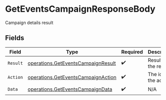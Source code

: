 # GetEventsCampaignResponseBody

Campaign details result


## Fields

| Field                                                                                    | Type                                                                                     | Required                                                                                 | Description                                                                              |
| ---------------------------------------------------------------------------------------- | ---------------------------------------------------------------------------------------- | ---------------------------------------------------------------------------------------- | ---------------------------------------------------------------------------------------- |
| `Result`                                                                                 | [operations.GetEventsCampaignResult](../../models/operations/geteventscampaignresult.md) | :heavy_check_mark:                                                                       | Result of the request                                                                    |
| `Action`                                                                                 | [operations.GetEventsCampaignAction](../../models/operations/geteventscampaignaction.md) | :heavy_check_mark:                                                                       | The id of the action                                                                     |
| `Data`                                                                                   | [operations.GetEventsCampaignData](../../models/operations/geteventscampaigndata.md)     | :heavy_check_mark:                                                                       | N/A                                                                                      |